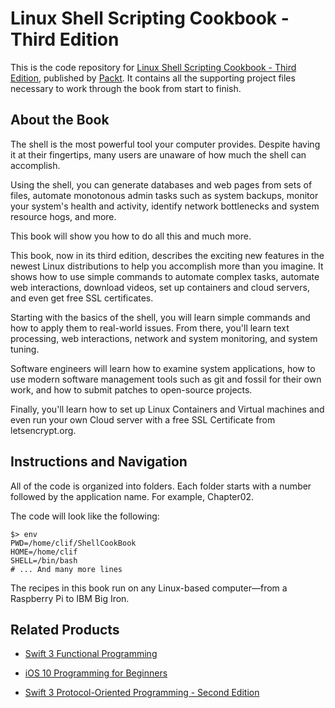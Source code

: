 # Linux Shell Scripting Cookbook - Third Edition
This is the code repository for [Linux Shell Scripting Cookbook - Third Edition](https://www.packtpub.com/networking-and-servers/linux-shell-scripting-cookbook-third-edition?utm_source=github&utm_medium=repository&utm_campaign=9781785881985), published by [Packt](https://www.packtpub.com/?utm_source=github). It contains all the supporting project files necessary to work through the book from start to finish.

## About the Book
The shell is the most powerful tool your computer provides. Despite having it at their fingertips, many users are unaware of how much the shell can accomplish.

Using the shell, you can generate databases and web pages from sets of files, automate monotonous admin tasks such as system backups, monitor your system's health and activity, identify network bottlenecks and system resource hogs, and more.

This book will show you how to do all this and much more.

This book, now in its third edition, describes the exciting new features in the newest Linux distributions to help you accomplish more than you imagine. It shows how to use simple commands to automate complex tasks, automate web interactions, download videos, set up containers and cloud servers, and even get free SSL certificates.

Starting with the basics of the shell, you will learn simple commands and how to apply them to real-world issues. From there, you'll learn text processing, web interactions, network and system monitoring, and system tuning.

Software engineers will learn how to examine system applications, how to use modern software management tools such as git and fossil for their own work, and how to submit patches to open-source projects.

Finally, you'll learn how to set up Linux Containers and Virtual machines and even run your own Cloud server with a free SSL Certificate from letsencrypt.org.

## Instructions and Navigation
All of the code is organized into folders. Each folder starts with a number followed by the application name. For example, Chapter02.



The code will look like the following:
```
$> env
PWD=/home/clif/ShellCookBook
HOME=/home/clif
SHELL=/bin/bash
# ... And many more lines
```

The recipes in this book run on any Linux-based computer—from a Raspberry Pi to IBM Big Iron.

## Related Products
* [Swift 3 Functional Programming](https://www.packtpub.com/application-development/swift-3-functional-programming?utm_source=github&utm_medium=repository&utm_campaign=9781785883880)

* [iOS 10 Programming for Beginners](https://www.packtpub.com/application-development/ios-10-programming-beginners?utm_source=github&utm_medium=repository&utm_campaign=9781786464507)

* [Swift 3 Protocol-Oriented Programming - Second Edition](https://www.packtpub.com/application-development/swift-3-protocol-oriented-programming-second-edition?utm_source=github&utm_medium=repository&utm_campaign=9781787129948)

